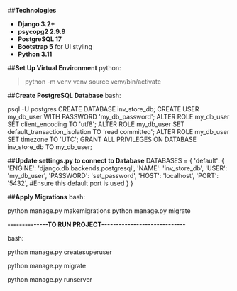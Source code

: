 ##**Technologies**
- **Django 3.2+**
- **psycopg2 2.9.9**
- **PostgreSQL 17**
- **Bootstrap 5** for UI styling
- **Python 3.11**



##**Set Up Virtual Environment**
python:

 > python -m venv venv
 > source venv/bin/activate



##**Create PostgreSQL Database**
bash:

psql -U postgres
CREATE DATABASE inv_store_db;
CREATE USER my_db_user WITH PASSWORD 'my_db_password';
ALTER ROLE my_db_user SET client_encoding TO 'utf8';
ALTER ROLE my_db_user SET default_transaction_isolation TO 'read committed';
ALTER ROLE my_db_user SET timezone TO 'UTC';
GRANT ALL PRIVILEGES ON DATABASE inv_store_db TO my_db_user;

##**Update settings.py to connect to Database**
DATABASES = {
    'default': {
        'ENGINE': 'django.db.backends.postgresql',
        'NAME': 'inv_store_db',
        'USER': 'my_db_user',
        'PASSWORD': 'set_password',
        'HOST': 'localhost',
        'PORT': '5432', #Ensure this default port is used
    }
}


##**Apply Migrations**
bash:

python manage.py makemigrations
python manage.py migrate


**--------------TO RUN PROJECT-----------------------------**

bash:

python manage.py createsuperuser

python manage.py migrate

python manage.py runserver
